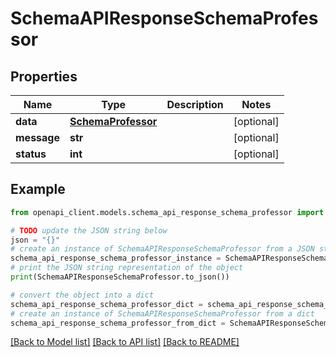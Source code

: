 # SchemaAPIResponseSchemaProfessor


## Properties

Name | Type | Description | Notes
------------ | ------------- | ------------- | -------------
**data** | [**SchemaProfessor**](SchemaProfessor.md) |  | [optional] 
**message** | **str** |  | [optional] 
**status** | **int** |  | [optional] 

## Example

```python
from openapi_client.models.schema_api_response_schema_professor import SchemaAPIResponseSchemaProfessor

# TODO update the JSON string below
json = "{}"
# create an instance of SchemaAPIResponseSchemaProfessor from a JSON string
schema_api_response_schema_professor_instance = SchemaAPIResponseSchemaProfessor.from_json(json)
# print the JSON string representation of the object
print(SchemaAPIResponseSchemaProfessor.to_json())

# convert the object into a dict
schema_api_response_schema_professor_dict = schema_api_response_schema_professor_instance.to_dict()
# create an instance of SchemaAPIResponseSchemaProfessor from a dict
schema_api_response_schema_professor_from_dict = SchemaAPIResponseSchemaProfessor.from_dict(schema_api_response_schema_professor_dict)
```
[[Back to Model list]](../README.md#documentation-for-models) [[Back to API list]](../README.md#documentation-for-api-endpoints) [[Back to README]](../README.md)


